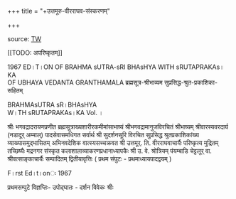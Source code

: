 +++
title = "+उत्तमूरु-वीरराघव-संस्करणम्"

+++


source: [TW](https://archive.org/details/WUoh_brahmasutra-sri-bhashya-of-shri-bhagavad-ramanujacharya-with-sruta-prakasika-com/page/n1/mode/2up)

[[TODO: अपरिष्कृतम्]]


1967 ED।T।ON OF 
BRAHMA sUTRA-sRI BHAsHYA WITH sRUTAPRAKAs।KA  
OF UBHAYA VEDANTA GRANTHAMALA 
ब्रह्मसूत्र-श्रीभाव्यम 
सुप्रसिद्ध-श्रुत-प्रकाशिका-सहितम् 

BRAHMAsUTRA sR।BHAsHYA  
W।TH sRUTAPRAKAs।KA 
Vol. । 

श्रीः 
भगवद्रादरायणप्रणीत ब्रह्मसूत्राख्यशारीरकमीमांसाभाष्यं 
श्रीभगवद्रामानुजविरचितं श्रीभाष्यम् 
श्रीवारस्यवरदार्य (नडादूर् अम्माल्) पादसेवासमधिगत सर्वार्थ श्री सुदर्शनसूरि विरचित सुप्रसिद्ध 
श्रुतप्रकाशिकांख्य 
व्याख्यासमुद्भासितम् 
अभिनवदेशिक वात्स्यसच्चक्रवत 
श्री उत्तमूर्. ति. वीरराघवाचार्यैः परिष्कृत्य मुद्रितम् 
तच्छिष्यैः मद्रनगर संस्कृत कलाशालाव्याकरणप्रधानाध्यापकैः श्री उ. वे. श्रोत्रियम् पंयम्बाडि चेट्टलूर् वा. श्रीवत्साङ्काचार्यैः सम्पादितम् 
द्वितीयावृत्तिः 
( प्रथम संपुटः - प्रथमाध्यायपादद्वयम् ) 


F।rst Ed।t।onः 1967 


प्रथमसम्पुटे 
विज्ञप्तिः- 
उपोद्घातः - दर्शन विवेकः 
श्रीः 